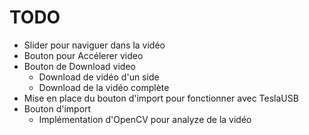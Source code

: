 # TODO

- Slider pour naviguer dans la vidéo
- Bouton pour Accélerer video
- Bouton de Download video
  - Download de vidéo d'un side
  - Download de la vidéo complète
- Mise en place du bouton d'import pour fonctionner avec TeslaUSB
- Bouton d'import
  - Implémentation d'OpenCV pour analyze de la vidéo
